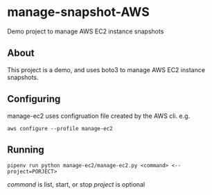 # manage-snapshot-AWS
Demo project to manage AWS EC2 instance snapshots

## About

This project is a demo, and uses boto3 to manage
AWS EC2 instance snapshots.

## Configuring

manage-ec2 uses configruation file created by the AWS cli. e.g.

`aws configure --profile manage-ec2`

## Running

`pipenv run python manage-ec2/manage-ec2.py <command>
<--project=PORJECT>`

*command* is list, start, or stop
*project* is optional